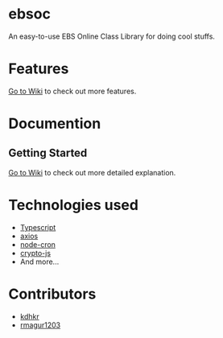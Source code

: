 # ebsoc
An easy-to-use EBS Online Class Library for doing cool stuffs.

# Features
[Go to Wiki](https://github.com/kdhkr/ebsoc/wiki/Features) to check out more features.

# Documention
## Getting Started
[Go to Wiki](https://github.com/kdhkr/ebsoc/wiki/Installation) to check out more detailed explanation.

# Technologies used
- [Typescript](https://typescriptlang.org/)
- [axios](https://www.npmjs.com/package/axios)
- [node-cron](https://www.npmjs.com/package/node-cron)
- [crypto-js](https://www.npmjs.com/package/crypto-js)
- And more...

# Contributors
- [kdhkr](https://github.com/kdhkr)
- [rmagur1203](https://github.com/rmagur1203)